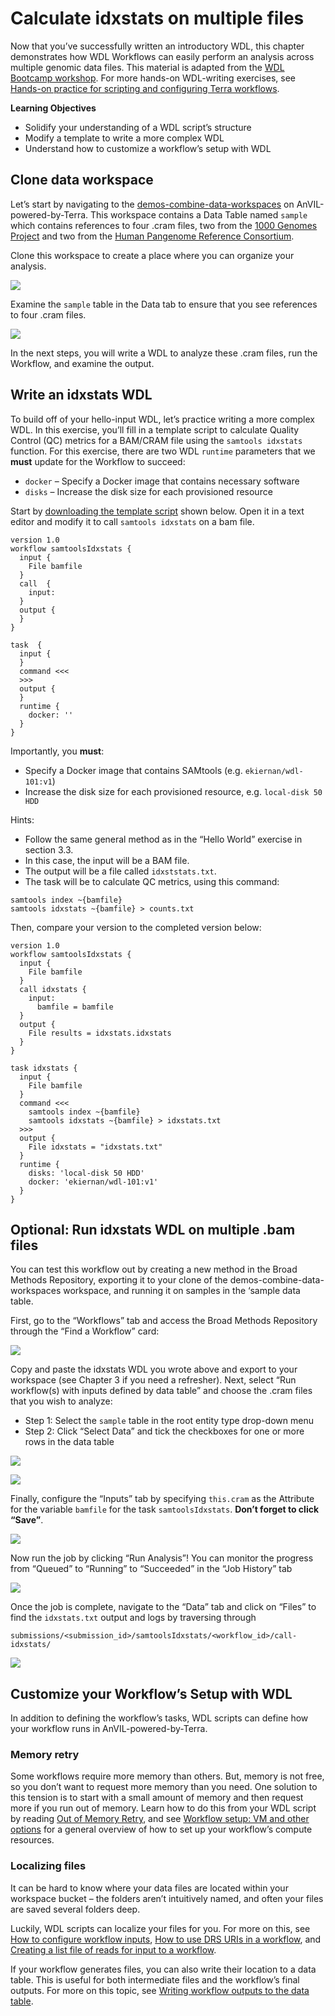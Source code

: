 # Calculate idxstats on multiple files

Now that you’ve successfully written an introductory WDL, this chapter demonstrates how WDL Workflows can easily perform an analysis across multiple genomic data files.
This material is adapted from the [WDL Bootcamp workshop](https://support.terra.bio/hc/en-us/articles/18618717942427).
For more hands-on WDL-writing exercises, see [Hands-on practice for scripting and configuring Terra workflows](https://support.terra.bio/hc/en-us/articles/360056599991).

**Learning Objectives**

- Solidify your understanding of a WDL script’s structure
- Modify a template to write a more complex WDL
- Understand how to customize a workflow’s setup with WDL

## Clone data workspace

Let’s start by navigating to the [demos-combine-data-workspaces](https://anvil.terra.bio/#workspaces/anvil-outreach/demos-combine-data-workspaces) on AnVIL-powered-by-Terra.
This workspace contains a Data Table named `sample` which contains references to four .cram files, two from the [1000 Genomes Project](https://anvil.terra.bio/#workspaces/anvil-datastorage/1000G-high-coverage-2019) and two from the [Human Pangenome Reference Consortium](https://anvil.terra.bio/#workspaces/anvil-datastorage/AnVIL_HPRC).  

Clone this workspace to create a place where you can organize your analysis.  

![](04-calculate-idxstats_files/figure-docx//1o2XnuMbqWVLf4XrsXolIQ7ulfnMlpJlrUxN0Y8aLIVQ_g1397c25e58c_0_181.png)<!-- -->

Examine the `sample` table in the Data tab to ensure that you see references to four .cram files.

![](04-calculate-idxstats_files/figure-docx//1o2XnuMbqWVLf4XrsXolIQ7ulfnMlpJlrUxN0Y8aLIVQ_g288edfe8bc0_0_1.png)<!-- -->

In the next steps, you will write a WDL to analyze these .cram files, run the Workflow, and examine the output.

## Write an idxstats WDL

To build off of your hello-input WDL, let’s practice writing a more complex WDL. In this exercise, you’ll fill in a template script to calculate Quality Control (QC) metrics for a BAM/CRAM file using the `samtools idxstats` function.  For this exercise, there are two WDL `runtime` parameters that we **must** update for the Workflow to succeed:

- `docker` – Specify a Docker image that contains necessary software
- `disks` – Increase the disk size for each provisioned resource

Start by [downloading the template script](https://drive.google.com/file/d/1OH4L5LQNquDhNvycRHzWVH6Z1HR5R7kD) shown below. Open it in a text editor and modify it to call `samtools idxstats` on a bam file.

```
version 1.0
workflow samtoolsIdxstats {
  input {
    File bamfile 
  }
  call  {
    input: 
  }
  output {
  }
}

task  {
  input {
  }
  command <<<
  >>>
  output {
  }
  runtime {
    docker: ''
  }
}
```

Importantly, you **must**:

- Specify a Docker image that contains SAMtools (e.g. `ekiernan/wdl-101:v1`)
- Increase the disk size for each provisioned resource, e.g. `local-disk 50 HDD`

Hints:

- Follow the same general method as in the “Hello World” exercise in section 3.3.
- In this case, the input will be a BAM file.
- The output will be a file called `idxststats.txt`.
- The task will be to calculate QC metrics, using this command:

```
samtools index ~{bamfile}
samtools idxstats ~{bamfile} > counts.txt
```

Then, compare your version to the completed version below:

```
version 1.0
workflow samtoolsIdxstats {
  input {
    File bamfile
  }
  call idxstats {
    input: 
      bamfile = bamfile
  }
  output {
    File results = idxstats.idxstats
  }
}

task idxstats {
  input {
    File bamfile
  }
  command <<<
    samtools index ~{bamfile}
    samtools idxstats ~{bamfile} > idxstats.txt
  >>>
  output {
    File idxstats = "idxstats.txt"
  }
  runtime {
    disks: 'local-disk 50 HDD'
    docker: 'ekiernan/wdl-101:v1'
  }
}
```

## Optional: Run idxstats WDL on multiple .bam files

You can test this workflow out by creating a new method in the Broad Methods Repository, exporting it to your clone of the demos-combine-data-workspaces workspace, and running it on samples in  the ‘sample data table.

First, go to the “Workflows” tab and access the Broad Methods Repository through the “Find a Workflow” card:

![](04-calculate-idxstats_files/figure-docx//1o2XnuMbqWVLf4XrsXolIQ7ulfnMlpJlrUxN0Y8aLIVQ_g288edfe8bc0_0_6.png)<!-- -->

Copy and paste the idxstats WDL you wrote above and export to your workspace (see Chapter 3 if you need a refresher).  Next, select “Run workflow(s) with inputs defined by data table” and choose the .cram files that you wish to analyze:

- Step 1: Select the `sample` table in the root entity type drop-down menu
- Step 2: Click “Select Data” and tick the checkboxes for one or more rows in the data table

![](04-calculate-idxstats_files/figure-docx//1o2XnuMbqWVLf4XrsXolIQ7ulfnMlpJlrUxN0Y8aLIVQ_g288edfe8bc0_0_11.png)<!-- -->

![](04-calculate-idxstats_files/figure-docx//1o2XnuMbqWVLf4XrsXolIQ7ulfnMlpJlrUxN0Y8aLIVQ_g288edfe8bc0_0_16.png)<!-- -->

Finally, configure the “Inputs” tab by specifying `this.cram` as the Attribute for the variable `bamfile` for the task `samtoolsIdxstats`.  **Don’t forget to click “Save”**.

![](04-calculate-idxstats_files/figure-docx//1o2XnuMbqWVLf4XrsXolIQ7ulfnMlpJlrUxN0Y8aLIVQ_g288edfe8bc0_0_21.png)<!-- -->


Now run the job by clicking “Run Analysis”!  You can monitor the progress from “Queued” to “Running” to “Succeeded” in the “Job History” tab

![](04-calculate-idxstats_files/figure-docx//1o2XnuMbqWVLf4XrsXolIQ7ulfnMlpJlrUxN0Y8aLIVQ_g288edfe8bc0_0_47.png)<!-- -->

Once the job is complete, navigate to the “Data” tab and click on “Files” to find the `idxstats.txt` output and logs by traversing through

```
submissions/<submission_id>/samtoolsIdxstats/<workflow_id>/call-idxstats/
```

![](04-calculate-idxstats_files/figure-docx//1o2XnuMbqWVLf4XrsXolIQ7ulfnMlpJlrUxN0Y8aLIVQ_g288edfe8bc0_0_53.png)<!-- -->

## Customize your Workflow’s Setup with WDL

In addition to defining the workflow’s tasks, WDL scripts can define how your workflow runs in AnVIL-powered-by-Terra.

### Memory retry

Some workflows require more memory than others. But, memory is not free, so you don’t want to request more memory than you need. One solution to this tension is to start with a small amount of memory and then request more if you run out of memory. Learn how to do this from your WDL script by reading [Out of Memory Retry](https://support.terra.bio/hc/en-us/articles/4403215299355), and see [Workflow setup: VM and other options](https://support.terra.bio/hc/en-us/articles/360026521831) for a general overview of how to set up your workflow’s compute resources.

### Localizing files

It can be hard to know where your data files are located within your workspace bucket – the folders aren’t intuitively named, and often your files are saved several folders deep. 

Luckily, WDL scripts can localize your files for you. For more on this, see [How to configure workflow inputs](https://support.terra.bio/hc/en-us/articles/4415971884827), [How to use DRS URIs in a workflow](https://support.terra.bio/hc/en-us/articles/6635144998939), and [Creating a list file of reads for input to a workflow](https://support.terra.bio/hc/en-us/articles/360033353952).

If your workflow generates files, you can also write their location to a data table. This is useful for both intermediate files and the workflow’s final outputs. For more on this topic, see [Writing workflow outputs to the data table](https://support.terra.bio/hc/en-us/articles/4500420806299).
